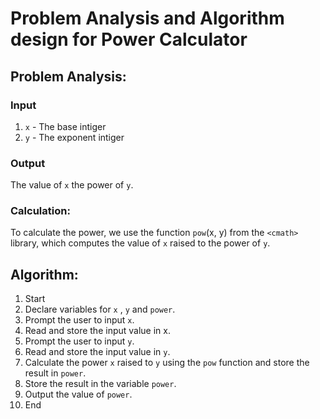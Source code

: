 
# Problem Analysis and Algorithm design for Power Calculator




## Problem Analysis:
### Input
1. `x` - The base intiger
2. `y` - The exponent intiger 

### Output
The value of `x` the power of `y`.

### Calculation: 
To calculate the power, we use the function `pow`(x, y) from the `<cmath>` library, which computes the value of `x` raised to the power of `y`.

## Algorithm:
1. Start
2. Declare variables for `x` , `y` and `power`.
3. Prompt the user to input `x`.
4. Read and store the input value in x.
5. Prompt the user to input `y`.
6. Read and store the input value in `y`.
7. Calculate the power `x` raised to `y` using the `pow` function and store the result in `power`.
8. Store the result in the variable `power`.
9. Output the value of `power`.
10. End


